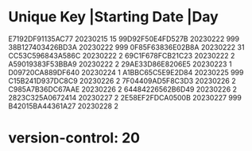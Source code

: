 # Unique Key        |Starting Date |Day
  E7192DF91135AC77   20230215       15
  99D92F50E4FD527B   20230222       999
  38B127403426BD3A   20230222       999
  0F85F63836E02B8A   20230222       31
  CC53C596843A586C   20230222       2
  69C1F678FCB21C23   20230222       2
  A59019383F53BBA9   20230222       2
  29AE33D86E8206E5   20230223       1
  D09720CA889DF640   20230224       1
  A1BBC65C5E9E2D84   20230225       999
  C15B241D937DC8C9   20230226       2
  7F04409AD5F8C3D3   20230226       2
  C985A7B36DC67AAE   20230226       2
  64484226562B6D49   20230226       2
  2823C325A0672414   20230227       2
  2E58EF2FDCA0500B   20230227       999
  B42015BA44361A27   20230228       2
# version-control: 20
